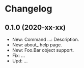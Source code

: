 ﻿# Changelog
## 0.1.0 (2020-xx-xx)
 - New: Command ...: Description.
 - New: about_<MODULENAME> help page.
 - New: Foo.Bar object support.
 - Fix: ...
 - Upd: ...